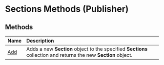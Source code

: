 
# Sections Methods (Publisher)

## Methods



|**Name**|**Description**|
|:-----|:-----|
| [Add](d5343281-375a-4817-8353-a3fa8925a2ce.md)|Adds a new  **Section** object to the specified **Sections** collection and returns the new **Section** object.|
